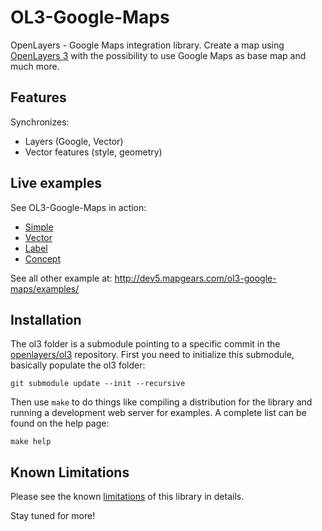 OL3-Google-Maps
===============

OpenLayers - Google Maps integration library. Create a map using
[OpenLayers 3](http://openlayers.org/) with the possibility to use Google Maps
as base map and much more.


Features
--------

Synchronizes:

 - Layers (Google, Vector)
 - Vector features (style, geometry)


Live examples
-------------

See OL3-Google-Maps in action:

 * [Simple](http://dev5.mapgears.com/ol3-google-maps/examples/simple.html)
 * [Vector](http://dev5.mapgears.com/ol3-google-maps/examples/vector.html)
 * [Label](http://dev5.mapgears.com/ol3-google-maps/examples/label.html)
 * [Concept](http://dev5.mapgears.com/ol3-google-maps/examples/concept.html)

See all other example at:
http://dev5.mapgears.com/ol3-google-maps/examples/

Installation
------------

The ol3 folder is a submodule pointing to a specific commit in the [openlayers/ol3](https://github.com/openlayers/ol3) repository. First you need to initialize this submodule, basically populate the ol3 folder:

`git submodule update --init --recursive`

Then use `make` to do things like compiling a distribution for the library and running a development web server for examples. A complete list can be found on the help page:

`make help`


Known Limitations
-----------------

Please see the known [limitations](LIMITATIONS.md) of this library in details.


Stay tuned for more!

